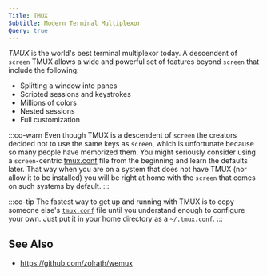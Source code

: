 ```yaml
---
Title: TMUX
Subtitle: Modern Terminal Multiplexor
Query: true
---
```


*TMUX* is the world's best terminal multiplexor today. A descendent of `screen` TMUX allows a wide and powerful set of features beyond `screen` that include the following:

* Splitting a window into panes
* Scripted sessions and keystrokes
* Millions of colors
* Nested sessions
* Full customization

:::co-warn
Even though TMUX is a descendent of `screen` the creators decided not to use the same keys as `screen`, which is unfortunate because so many people have memorized them. You might seriously consider using a `screen`-centric [tmux.conf](./tmux.conf) file from the beginning and learn the defaults later. That way when you are on a system that does not have TMUX (nor allow it to be installed) you will be right at home with the `screen` that comes on such systems by default.
:::

:::co-tip
The fastest way to get up and running with TMUX is to copy someone else's [`tmux.conf`](./tmux.conf) file until you understand enough to configure your own. Just put it in your home directory as a `~/.tmux.conf`.
:::

## See Also

* <https://github.com/zolrath/wemux>

